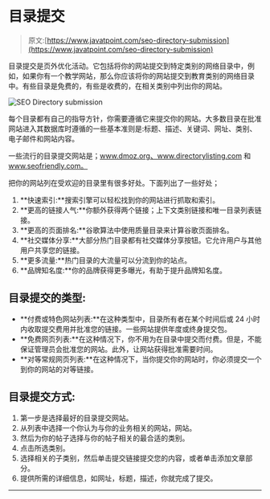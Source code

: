 # 目录提交

> 原文:[https://www.javatpoint.com/seo-directory-submission](https://www.javatpoint.com/seo-directory-submission)

目录提交是页外优化活动。它包括将你的网站提交到特定类别的网络目录中，例如，如果你有一个教学网站，那么你应该将你的网站提交到教育类别的网络目录中。有些目录是免费的，有些是收费的，在相关类别中列出你的网站。

![SEO Directory submission](../Images/e719368c0c674e97e92440fc6e50474c.png)

每个目录都有自己的指导方针，你需要遵循它来提交你的网站。大多数目录在批准网站进入其数据库时遵循的一些基本准则是:标题、描述、关键词、网址、类别、电子邮件和网站内容。

一些流行的目录提交网站是；www.dmoz.org、www.directorylisting.com 和 www.seofriendly.com。

把你的网站列在受欢迎的目录里有很多好处。下面列出了一些好处；

1.  **快速索引:**搜索引擎可以轻松找到你的网站进行抓取和索引。
2.  **更高的链接人气:**你额外获得两个链接；上下文类别链接和唯一目录列表链接。
3.  **更高的页面排名:**谷歌算法中使用质量目录来计算谷歌页面排名。
4.  **社交媒体分享:**大部分热门目录都有社交媒体分享按钮。它允许用户与其他用户共享您的链接。
5.  **更多流量:**热门目录的大流量可以分流到你的站点。
6.  **品牌知名度:**你的品牌获得更多曝光，有助于提升品牌知名度。

## 目录提交的类型:

*   **付费或特色网站列表:**在这种类型中，目录所有者在某个时间后或 24 小时内收取提交费用并批准您的链接。一些网站提供年度或终身提交包。
*   **免费网页列表:**在这种情况下，你不用为在目录中提交而付费。但是，不能保证管理员会批准您的网站。此外，让网站获得批准需要时间。
*   **对等常规网页列表:**在这种情况下，当你提交你的网站时，你必须提交一个到你的网站的对等链接。

## 目录提交方式:

1.  第一步是选择最好的目录提交网站。
2.  从列表中选择一个你认为与你的业务相关的网站，网站。
3.  然后为你的帖子选择与你的帖子相关的最合适的类别。
4.  点击所选类别。
5.  选择相关的子类别，然后单击提交链接提交您的内容，或者单击添加文章部分。
6.  提供所需的详细信息，如网址，标题，描述，你就完成了提交。

* * *